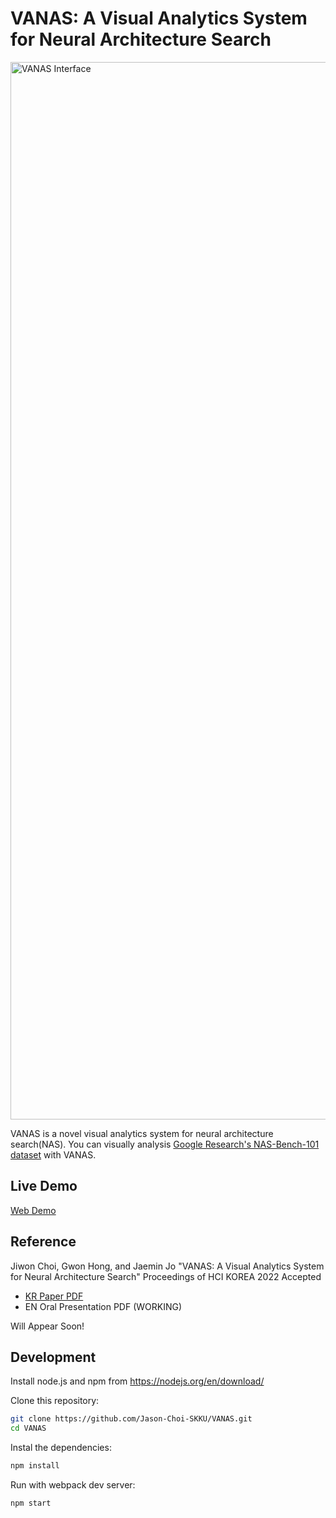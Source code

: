 # VANAS: A Visual Analytics System for Neural Architecture Search

<img width="1692" alt="VANAS Interface" src="https://user-images.githubusercontent.com/2310571/142823592-4d343e5f-d6e8-4f8d-bab1-237dd9c8494c.png">


VANAS is a novel visual analytics system for neural architecture search(NAS). You can visually analysis  [Google Research's NAS-Bench-101 dataset](https://github.com/google-research/nasbench) with VANAS. 

## Live Demo
[Web Demo](https://va-nas.github.io/VANAS/)

## Reference

Jiwon Choi, Gwon Hong, and Jaemin Jo "VANAS: A Visual Analytics System for Neural Architecture Search" Proceedings of HCI KOREA 2022 Accepted 
- [KR Paper PDF](https://github.com/Jason-Choi-SKKU/VANAS/files/7750682/VANAS.pdf)
- EN Oral Presentation PDF (WORKING)

Will Appear Soon!

## Development
Install node.js and npm from https://nodejs.org/en/download/

Clone this repository:
```bash
git clone https://github.com/Jason-Choi-SKKU/VANAS.git
cd VANAS
```

Instal the dependencies:
```bash
npm install
```

Run with webpack dev server:
```bash
npm start
```
